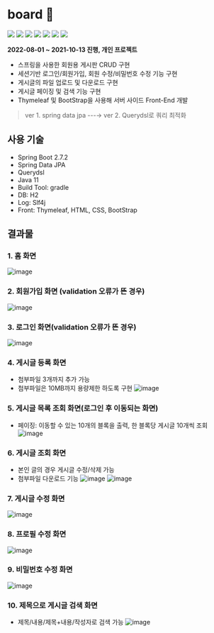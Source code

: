 # board 🍃

<img src="https://img.shields.io/badge/Java-007396?style=flat&logo=Java&logoColor=white"/> <img src="https://img.shields.io/badge/Spring-6DB33F?style=flat&logo=Spring&logoColor=white"/> 
<img src="https://img.shields.io/badge/Spring Boot-6DB33F?style=flat&logo=SpringBoot&logoColor=white"/>
<img src="https://img.shields.io/badge/Thymeleaf-005F0F?style=flat&logo=Thymeleaf&logoColor=white"/>
<img src="https://img.shields.io/badge/HTML5-E34F26?style=flat&logo=HTML5&logoColor=white"/>
<img src="https://img.shields.io/badge/CSS3-1572B6?style=flat&logo=CSS3&logoColor=white"/>
<img src="https://img.shields.io/badge/Bootstrap-7952B3?style=flat&logo=Bootstrap&logoColor=white"/>

**2022-08-01 ~ 2021-10-13 진행, 개인 프로젝트**

- 스프링을 사용한 회원용 게시판 CRUD 구현
- 세션기반 로그인/회원가입, 회원 수정/비밀번호 수정 기능 구현
- 게시글의  파일 업로드 및 다운로드 구현
- 게시글 페이징 및 검색 기능 구현
- Thymeleaf 및 BootStrap을 사용해 서버 사이드 Front-End 개발

> ver 1. spring data jpa ---→  ver 2. Querydsl로 쿼리 최적화


## 사용 기술

- Spring Boot 2.7.2
- Spring Data JPA
- Querydsl
- Java 11
- Build Tool: gradle
- DB: H2
- Log: Slf4j
- Front: Thymeleaf, HTML, CSS, BootStrap

## 결과물
### 1. 홈 화면
![image](https://user-images.githubusercontent.com/43891587/228147815-4d0ab762-4565-4716-b29d-34a1ffa6fb8d.png)
### 2. 회원가입 화면 (validation 오류가 뜬 경우)
![image](https://user-images.githubusercontent.com/43891587/228148959-82f49a08-feac-45fb-9f36-e73adb0321bd.png)
### 3. 로그인 화면(validation 오류가 뜬 경우)
![image](https://user-images.githubusercontent.com/43891587/228149040-a41058b7-687f-420e-8855-d8b7d6e69bf6.png)
### 4. 게시글 등록 화면
- 첨부파일 3개까지 추가 가능
- 첨부파일은 10MB까지 용량제한 하도록 구현
![image](https://user-images.githubusercontent.com/43891587/228149683-c7206601-6e1e-4aee-931e-1e8ef35ede8b.png)
### 5. 게시글 목록 조회 화면(로그인 후 이동되는 화면)
- 페이징: 이동할 수 있는 10개의 블록을 출력, 한 블록당 게시글 10개씩 조회 
![image](https://user-images.githubusercontent.com/43891587/228149878-5ba145d2-bc5a-4aef-992a-b9774732b30d.png)
### 6. 게시글 조회 화면
- 본인 글의 경우 게시글 수정/삭제 가능
- 첨부파일 다운로드 기능
![image](https://user-images.githubusercontent.com/43891587/228150362-d4fed841-294c-418a-bd7a-6175e04e2626.png)
![image](https://user-images.githubusercontent.com/43891587/228151673-39656508-46dd-4337-b4d2-388491a870e3.png)
### 7. 게시글 수정 화면
![image](https://user-images.githubusercontent.com/43891587/228150875-011227f8-25ae-410a-99f8-b835933bee07.png)
### 8. 프로필 수정 화면
![image](https://user-images.githubusercontent.com/43891587/228171923-e73d24f2-872d-4b0e-8438-caa80414a642.png)
### 9. 비밀번호 수정 화면
![image](https://user-images.githubusercontent.com/43891587/228172155-c5a13ff7-7d1a-45aa-b1bf-72b950617d69.png)
### 10. 제목으로 게시글 검색 화면
- 제목/내용/제목+내용/작성자로 검색 가능
![image](https://user-images.githubusercontent.com/43891587/228172851-514cc70c-f4a3-4e08-bd00-5f277a98f402.png)

